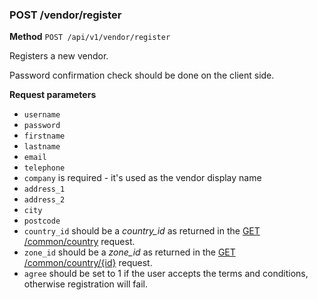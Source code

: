 ### POST /vendor/register ###

**Method** `POST /api/v1/vendor/register`

Registers a new vendor.

Password confirmation check should be done on the client side.

**Request parameters**

* `username`
* `password`
* `firstname`
* `lastname`
* `email`
* `telephone`
* `company` is required - it's used as the vendor display name
* `address_1`
* `address_2`
* `city`
* `postcode`
* `country_id` should be a *country_id* as returned in the [GET /common/country](http://oc2-demo.opencartapi.com/docs/v1/API_Resources/Common/GET_country.html) request.
* `zone_id` should be a *zone_id* as returned in the [GET /common/country/{id}](http://oc2-demo.opencartapi.com/docs/v1/API_Resources/Common/GET_country[s]%7Bid%7D.html) request.
* `agree` should be set to 1 if the user accepts the terms and conditions, otherwise registration will fail.
